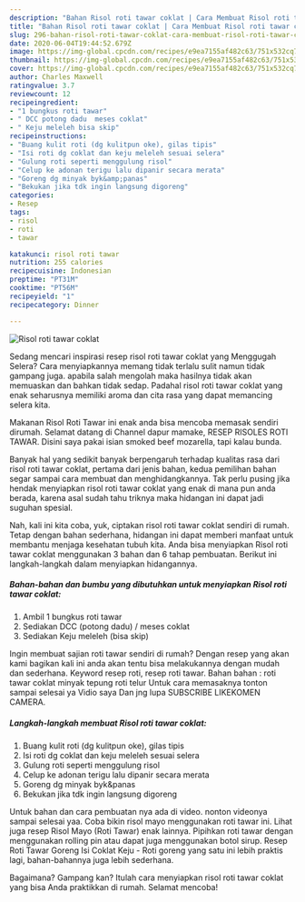 ```yaml
---
description: "Bahan Risol roti tawar coklat | Cara Membuat Risol roti tawar coklat Yang Menggugah Selera"
title: "Bahan Risol roti tawar coklat | Cara Membuat Risol roti tawar coklat Yang Menggugah Selera"
slug: 296-bahan-risol-roti-tawar-coklat-cara-membuat-risol-roti-tawar-coklat-yang-menggugah-selera
date: 2020-06-04T19:44:52.679Z
image: https://img-global.cpcdn.com/recipes/e9ea7155af482c63/751x532cq70/risol-roti-tawar-coklat-foto-resep-utama.jpg
thumbnail: https://img-global.cpcdn.com/recipes/e9ea7155af482c63/751x532cq70/risol-roti-tawar-coklat-foto-resep-utama.jpg
cover: https://img-global.cpcdn.com/recipes/e9ea7155af482c63/751x532cq70/risol-roti-tawar-coklat-foto-resep-utama.jpg
author: Charles Maxwell
ratingvalue: 3.7
reviewcount: 12
recipeingredient:
- "1 bungkus roti tawar"
- " DCC potong dadu  meses coklat"
- " Keju meleleh bisa skip"
recipeinstructions:
- "Buang kulit roti (dg kulitpun oke), gilas tipis"
- "Isi roti dg coklat dan keju meleleh sesuai selera"
- "Gulung roti seperti menggulung risol"
- "Celup ke adonan terigu lalu dipanir secara merata"
- "Goreng dg minyak byk&amp;panas"
- "Bekukan jika tdk ingin langsung digoreng"
categories:
- Resep
tags:
- risol
- roti
- tawar

katakunci: risol roti tawar 
nutrition: 255 calories
recipecuisine: Indonesian
preptime: "PT31M"
cooktime: "PT56M"
recipeyield: "1"
recipecategory: Dinner

---
```



![Risol roti tawar coklat](https://img-global.cpcdn.com/recipes/e9ea7155af482c63/751x532cq70/risol-roti-tawar-coklat-foto-resep-utama.jpg)

Sedang mencari inspirasi resep risol roti tawar coklat yang Menggugah Selera? Cara menyiapkannya memang tidak terlalu sulit namun tidak gampang juga. apabila salah mengolah maka hasilnya tidak akan memuaskan dan bahkan tidak sedap. Padahal risol roti tawar coklat yang enak seharusnya memiliki aroma dan cita rasa yang dapat memancing selera kita.

Makanan Risol Roti Tawar ini enak anda bisa mencoba memasak sendiri dirumah. Selamat datang di Channel dapur mamake, RESEP RISOLES ROTI TAWAR. Disini saya pakai isian smoked beef mozarella, tapi kalau bunda.

Banyak hal yang sedikit banyak berpengaruh terhadap kualitas rasa dari risol roti tawar coklat, pertama dari jenis bahan, kedua pemilihan bahan segar sampai cara membuat dan menghidangkannya. Tak perlu pusing jika hendak menyiapkan risol roti tawar coklat yang enak di mana pun anda berada, karena asal sudah tahu triknya maka hidangan ini dapat jadi suguhan spesial.


Nah, kali ini kita coba, yuk, ciptakan risol roti tawar coklat sendiri di rumah. Tetap dengan bahan sederhana, hidangan ini dapat memberi manfaat untuk membantu menjaga kesehatan tubuh kita. Anda bisa menyiapkan Risol roti tawar coklat menggunakan 3 bahan dan 6 tahap pembuatan. Berikut ini langkah-langkah dalam menyiapkan hidangannya.

<!--inarticleads1-->

##### Bahan-bahan dan bumbu yang dibutuhkan untuk menyiapkan Risol roti tawar coklat:

1. Ambil 1 bungkus roti tawar
1. Sediakan  DCC (potong dadu) / meses coklat
1. Sediakan  Keju meleleh (bisa skip)


Ingin membuat sajian roti tawar sendiri di rumah? Dengan resep yang akan kami bagikan kali ini anda akan tentu bisa melakukannya dengan mudah dan sederhana. Keyword resep roti, resep roti tawar. Bahan bahan : roti tawar coklat minyak tepung roti telur Untuk cara memasaknya tonton sampai selesai ya Vidio saya Dan jng lupa SUBSCRIBE LIKEKOMEN CAMERA. 

<!--inarticleads2-->

##### Langkah-langkah membuat Risol roti tawar coklat:

1. Buang kulit roti (dg kulitpun oke), gilas tipis
1. Isi roti dg coklat dan keju meleleh sesuai selera
1. Gulung roti seperti menggulung risol
1. Celup ke adonan terigu lalu dipanir secara merata
1. Goreng dg minyak byk&amp;panas
1. Bekukan jika tdk ingin langsung digoreng


Untuk bahan dan cara pembuatan nya ada di video. nonton videonya sampai selesai yaa. Coba bikin risol mayo menggunakan roti tawar ini. Lihat juga resep Risol Mayo (Roti Tawar) enak lainnya. Pipihkan roti tawar dengan menggunakan rolling pin atau dapat juga menggunakan botol sirup. Resep Roti Tawar Goreng Isi Coklat Keju - Roti goreng yang satu ini lebih praktis lagi, bahan-bahannya juga lebih sederhana. 

Bagaimana? Gampang kan? Itulah cara menyiapkan risol roti tawar coklat yang bisa Anda praktikkan di rumah. Selamat mencoba!
